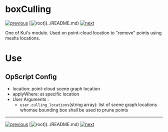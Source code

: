 # boxCulling

[![previous](https://img.shields.io/badge/index-◀_previous_page-fcb434?labelColor=4f4f4f)](INDEX.md)
[![root](https://img.shields.io/badge/back_to_root-536362?)](../README.md)
[![next](https://img.shields.io/badge/▶_next_page-developer-4f4f4f?labelColor=fcb434)](DEVELOPER.md)


One of Kui's module.
Used on point-cloud location to "remove" points using meshs locations.


# Use

## OpScript Config

- location: point-cloud scene graph location
- applyWhere: at specific location
- User Arguments :
  - `user.culling_locations`(string array): list of scene graph locations whomse bounding box shall be used to prune points

---

[![previous](https://img.shields.io/badge/index-◀_previous_page-fcb434?labelColor=4f4f4f)](INDEX.md)
[![root](https://img.shields.io/badge/back_to_root-536362?)](../README.md)
[![next](https://img.shields.io/badge/▶_next_page-developer-4f4f4f?labelColor=fcb434)](DEVELOPER.md)
